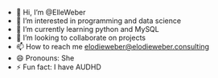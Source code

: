 - 👋 Hi, I’m @ElleWeber
- 👀 I’m interested in programming and data science
- 🌱 I’m currently learning python and MySQL
- 💞️ I’m looking to collaborate on projects
- 📫 How to reach me elodieweber@elodieweber.consulting
- 😄 Pronouns: She
- ⚡ Fun fact: I have AUDHD

<!---
ElleWeber/ElleWeber is a ✨ special ✨ repository because its `README.md` (this file) appears on your GitHub profile.
You can click the Preview link to take a look at your changes.
--->
